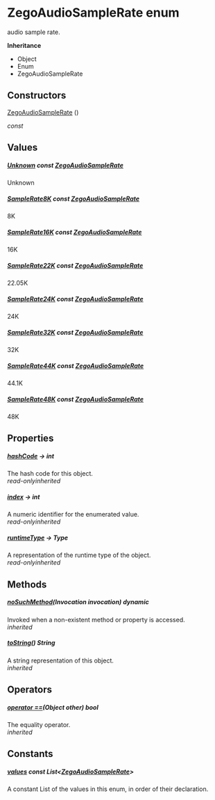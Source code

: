 


# ZegoAudioSampleRate enum







<p>audio sample rate.</p>



**Inheritance**

- Object
- Enum
- ZegoAudioSampleRate






## Constructors

[ZegoAudioSampleRate](../zego_uikit_prebuilt_live_audio_room/ZegoAudioSampleRate/ZegoAudioSampleRate.md) ()

  _const_ 


## Values

##### [Unknown](../zego_uikit_prebuilt_live_audio_room/ZegoAudioSampleRate.md) const [ZegoAudioSampleRate](../zego_uikit_prebuilt_live_audio_room/ZegoAudioSampleRate.md)



<p>Unknown</p>  




##### [SampleRate8K](../zego_uikit_prebuilt_live_audio_room/ZegoAudioSampleRate.md) const [ZegoAudioSampleRate](../zego_uikit_prebuilt_live_audio_room/ZegoAudioSampleRate.md)



<p>8K</p>  




##### [SampleRate16K](../zego_uikit_prebuilt_live_audio_room/ZegoAudioSampleRate.md) const [ZegoAudioSampleRate](../zego_uikit_prebuilt_live_audio_room/ZegoAudioSampleRate.md)



<p>16K</p>  




##### [SampleRate22K](../zego_uikit_prebuilt_live_audio_room/ZegoAudioSampleRate.md) const [ZegoAudioSampleRate](../zego_uikit_prebuilt_live_audio_room/ZegoAudioSampleRate.md)



<p>22.05K</p>  




##### [SampleRate24K](../zego_uikit_prebuilt_live_audio_room/ZegoAudioSampleRate.md) const [ZegoAudioSampleRate](../zego_uikit_prebuilt_live_audio_room/ZegoAudioSampleRate.md)



<p>24K</p>  




##### [SampleRate32K](../zego_uikit_prebuilt_live_audio_room/ZegoAudioSampleRate.md) const [ZegoAudioSampleRate](../zego_uikit_prebuilt_live_audio_room/ZegoAudioSampleRate.md)



<p>32K</p>  




##### [SampleRate44K](../zego_uikit_prebuilt_live_audio_room/ZegoAudioSampleRate.md) const [ZegoAudioSampleRate](../zego_uikit_prebuilt_live_audio_room/ZegoAudioSampleRate.md)



<p>44.1K</p>  




##### [SampleRate48K](../zego_uikit_prebuilt_live_audio_room/ZegoAudioSampleRate.md) const [ZegoAudioSampleRate](../zego_uikit_prebuilt_live_audio_room/ZegoAudioSampleRate.md)



<p>48K</p>  





## Properties

##### [hashCode](../zego_uikit_prebuilt_live_audio_room/ZegoAudioSampleRate/hashCode.md) &#8594; int



The hash code for this object.  
_<span class="feature">read-only</span><span class="feature">inherited</span>_



##### [index](../zego_uikit_prebuilt_live_audio_room/ZegoAudioSampleRate/index.md) &#8594; int



A numeric identifier for the enumerated value.  
_<span class="feature">read-only</span><span class="feature">inherited</span>_



##### [runtimeType](../zego_uikit_prebuilt_live_audio_room/ZegoAudioSampleRate/runtimeType.md) &#8594; Type



A representation of the runtime type of the object.  
_<span class="feature">read-only</span><span class="feature">inherited</span>_





## Methods

##### [noSuchMethod](../zego_uikit_prebuilt_live_audio_room/ZegoAudioSampleRate/noSuchMethod.md)(Invocation invocation) dynamic



Invoked when a non-existent method or property is accessed.  
_<span class="feature">inherited</span>_



##### [toString](../zego_uikit_prebuilt_live_audio_room/ZegoAudioSampleRate/toString.md)() String



A string representation of this object.  
_<span class="feature">inherited</span>_





## Operators

##### [operator ==](../zego_uikit_prebuilt_live_audio_room/ZegoAudioSampleRate/operator_equals.md)(Object other) bool



The equality operator.  
_<span class="feature">inherited</span>_










## Constants

##### [values](../zego_uikit_prebuilt_live_audio_room/ZegoAudioSampleRate/values-constant.md) const List&lt;[ZegoAudioSampleRate](../zego_uikit_prebuilt_live_audio_room/ZegoAudioSampleRate.md)>



A constant List of the values in this enum, in order of their declaration.  










